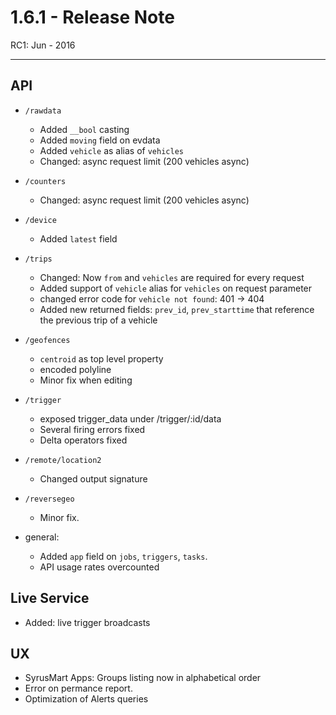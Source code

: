 # 1.6.1 - Release Note
RC1: Jun - 2016


-----
## API

- `/rawdata`
    - Added `__bool` casting
    - Added  `moving` field on evdata
    - Added  `vehicle` as alias of `vehicles`
    - Changed: async request limit (200 vehicles async)

- `/counters`
    - Changed: async request limit (200 vehicles async)

- `/device`
    - Added `latest` field

- `/trips`
    - Changed: Now `from` and `vehicles` are required for every request
    - Added support of `vehicle` alias for `vehicles` on request parameter
    - changed error code for `vehicle not found`: 401 -> 404
    - Added new returned fields: `prev_id`, `prev_starttime` that reference the previous trip of a vehicle


- `/geofences`
    - `centroid` as top level property
    - encoded polyline
    - Minor fix when editing

- `/trigger`
    - exposed trigger_data under /trigger/:id/data
    - Several firing errors fixed
    - Delta operators fixed


- `/remote/location2`
    - Changed output signature

- `/reversegeo`
    - Minor fix.

- general:
    - Added `app` field on `jobs`, `triggers`, `tasks`.
    - API usage rates overcounted

## Live Service
- Added: live trigger broadcasts

## UX
- SyrusMart Apps: Groups listing now in alphabetical order
- Error on permance report.
- Optimization of Alerts queries




